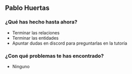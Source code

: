 ## Pablo Huertas
### ¿Qué has hecho hasta ahora?
- Terminar las relaciones
- Terminar las entidades
- Apuntar dudas en discord para preguntarlas en la tutoría
### ¿Con qué problemas te has encontrado?
- Ninguno
<br><br>

